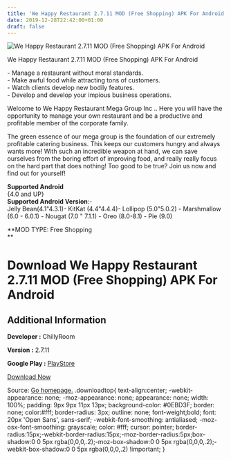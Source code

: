 ```yaml
---
title: 'We Happy Restaurant 2.7.11 MOD (Free Shopping) APK For Android'
date: 2019-12-28T22:42:00+01:00
draft: false
---
```


![We Happy Restaurant 2.7.11 MOD (Free Shopping) APK For Android](https://i0.wp.com/apkhome.net/wp-content/uploads/2019/12/We-Happy-Restaurant-2.7.11-MOD-Free-Shopping.png "We Happy Restaurant 2.7.11 MOD (Free Shopping) APK For Android")

  

We Happy Restaurant 2.7.11 MOD (Free Shopping) APK For Android

\- Manage a restaurant without moral standards.  
\- Make awful food while attracting tons of customers.  
\- Watch clients develop new bodily features.  
\- Develop and develop your impious business operations.

Welcome to We Happy Restaurant Mega Group Inc .. Here you will have the opportunity to manage your own restaurant and be a productive and profitable member of the corporate family.

The green essence of our mega group is the foundation of our extremely profitable catering business. This keeps our customers hungry and always wants more! With such an incredible weapon at hand, we can save ourselves from the boring effort of improving food, and really really focus on the hard part that does nothing! Too good to be true? Join us now and find out for yourself!

**Supported Android**  
{4.0 and UP}  
**Supported Android Version**:-  
Jelly Bean(4.1"4.3.1)- KitKat (4.4"4.4.4)- Lollipop (5.0"5.0.2) - Marshmallow (6.0 - 6.0.1) - Nougat (7.0 " 7.1.1) - Oreo (8.0-8.1) - Pie (9.0)

**MOD TYPE: Free Shopping  
**

Download We Happy Restaurant 2.7.11 MOD (Free Shopping) APK For Android
=======================================================================

Additional Information
----------------------

**Developer :** ChillyRoom

**Version :** 2.7.11

**Google Play :** [PlayStore](https://play.google.com/store/apps/details?id=com.chillyroom.happy)

  

[Download Now](https://store4app.co/post/we-happy-restaurant-2-7-11-mod-free-shopping-apk-for-android_1577556515)

  
Source: [Go homepage.](https://store4app.co/post/we-happy-restaurant-2-7-11-mod-free-shopping-apk-for-android_1577556515) .downloadtop{ text-align:center; -webkit-appearance: none; -moz-appearance: none; appearance: none; width: 100%; padding: 9px 9px 11px 13px; background-color: #0EBD3F; border: none; color:#fff; border-radius: 3px; outline: none; font-weight;bold; font: 20px 'Open Sans', sans-serif; -webkit-font-smoothing: antialiased; -moz-osx-font-smoothing: grayscale; color: #fff; cursor: pointer; border-radius:15px;-webkit-border-radius:15px;-moz-border-radius:5px;box-shadow:0 0 5px rgba(0,0,0,.2);-moz-box-shadow:0 0 5px rgba(0,0,0,.2);-webkit-box-shadow:0 0 5px rgba(0,0,0,.2) !important; }